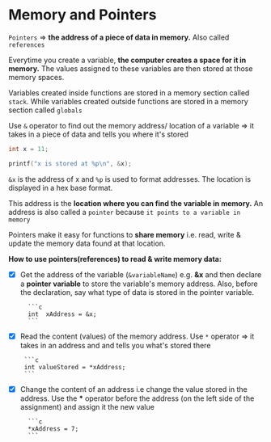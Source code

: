 # Memory and Pointers

`Pointers` => **the address of a piece of data in memory.** Also called `references`

Everytime you create a variable, **the computer creates a space for it in memory.** The values assigned to these variables are then stored at those memory spaces.

Variables created inside functions are stored in a memory section called `stack`. While variables created outside functions are stored in a memory section called `globals`

Use `&` operator to find out the memory address/ location of a variable => it takes in a piece of data and tells you where it's stored

```c
int x = 11;

printf("x is stored at %p\n", &x);
```

`&x` is the address of x and `%p` is used to format addresses. The location is displayed in a hex base format.

This address is the **location where you can find the variable in memory.** An address is also called a `pointer` because `it points to a variable in memory`

Pointers make it easy for functions to **share memory** i.e. read, write & update the memory data found at that location.

**How to use pointers(references) to read & write memory data:**

- [x] Get the address of the variable (`&variableName`) e.g. **&x** and then declare a **pointer variable** to store the variable's memory address. Also, before the declaration, say what type of data is stored in the pointer variable.

        ```c
        int  xAddress = &x;
        ```

- [x]  Read the content (values) of the memory address. Use `*` operator => it takes in an address and and tells you what's stored there

        ```c
        int valueStored = *xAddress;
        ```

- [x] Change the content of an address i.e change the value stored in the address. Use the __*__ operator before the address (on the left side of the assignment) and assign it the new value

        ```c
        *xAddress = 7;
        ```

    
